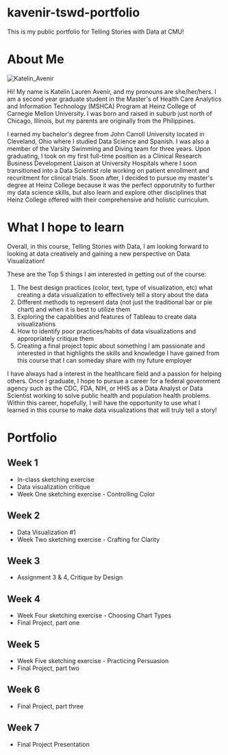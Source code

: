 # kavenir-tswd-portfolio
This is my public portfolio for Telling Stories with Data at CMU! 

# About Me 
![Katelin_Avenir](https://github.com/kavenir/kavenir-tswd-portfolio/assets/117959120/76f80f03-ebb5-4e86-a95c-87063cf76c99)

Hi! My name is Katelin Lauren Avenir, and my pronouns are she/her/hers. I am a second year graduate student in the Master's of Health Care Analytics and Information Technology (MSHCA) Program at Heinz College of Carnegie Mellon University. I was born and raised in suburb just north of Chicago, Illinois, but my parents are originally from the Philippines. 

I earned my bachelor's degree from John Carroll University located in Cleveland, Ohio where I studied Data Science and Spanish. I was also a member of the Varsity Swimming and Diving team for three years. Upon graduating, I took on my first full-time position as a Clinical Research Business Development Liaison at University Hospitals where I soon transitioned into a Data Scientist role working on patient enrollment and recuritment for clinical trials. Soon after, I decided to pursue my master's degree at Heinz College because it was the perfect opporutnity to further my data science skills, but also learn and explore other disciplines that Heinz College offered with their comprehensive and holistic curriculum. 

# What I hope to learn
Overall, in this course, Telling Stories with Data, I am looking forward to looking at data creatively and gaining a new perspective on Data Visualization! 

These are the Top 5 things I am interested in getting out of the course: 
1. The best design practices (color, text, type of visualization, etc) what creating a data visualization to effectively tell a story about the data
2. Different methods to represent data (not just the traditional bar or pie chart) and when it is best to utilize them
3. Exploring the capablities and features of Tableau to create data visualizations
4. How to identify poor practices/habits of data visualizations and appropriately critique them
5. Creating a final project topic about something I am passionate and interested in that highlights the skills and knowledge I have gained from this course that I can someday share with my future employer

I have always had a interest in the healthcare field and a passion for helping others. Once I graduate, I hope to pursue a career for a federal government agency such as the CDC, FDA, NIH, or HHS as a Data Analyst or Data Scientist working to solve public health and population health problems. Within this career, hopefully, I will have the opportunity to use what I learned in this course to make data visualizations that will truly tell a story! 

# Portfolio

## Week 1 
- In-class sketching exercise 
- Data visualization critique
- Week One sketching exercise - Controlling Color
  
## Week 2
- Data Visualization #1
- Week Two sketching exercise - Crafting for Clarity

## Week 3
- Assignment 3 & 4, Critique by Design
  
## Week 4
- Week Four sketching exercise - Choosing Chart Types
- Final Project, part one

## Week 5 
- Week Five sketching exercise - Practicing Persuasion 
- Final Project, part two

## Week 6 
- Final Project, part three

## Week 7
- Final Project Presentation
